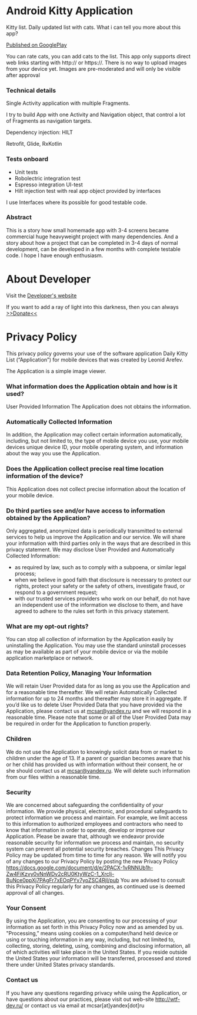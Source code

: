 # Android Kitty Application
Kitty list. Daily updated list with cats. What i can tell you more about this app?

[Published on GooglePlay](https://play.google.com/store/apps/details?id=ru.wtfdev.kitty)

You can rate cats, you can add cats to the list. This app only supports direct web links starting with http:// or https://. There is no way to upload images from your device yet. Images are pre-moderated and will only be visible after approval

### Technical details
Single Activity application with multiple Fragments. 

I try to build App with one Activity and Navigation object, that control a lot of Fragments as navigation targets.

Dependency injection: HILT

Retrofit, Glide, RxKotlin

### Tests onboard
- Unit tests
- Robolectric integration test
- Espresso integration UI-test
- Hilt injection test with real app object provided by interfaces

I use Interfaces where its possible for good testable code. 

### Abstract
This is a story how small homemade app with 3-4 screens became commercial huge heavyweight project with many dependencies. And a story about how a project that can be completed in 3-4 days of normal development, can be developed in a few months with complete testable code.
I hope I have enough enthusiasm.


# About Developer
Visit the [Developer's website](https://wtf-dev.ru/)

If you want to add a ray of light into this darkness, then you can always [>>Donate<<](https://paypal.me/LeonidDonate)

# Privacy Policy
This privacy policy governs your use of the software application Daily Kitty List (“Application”) for mobile devices that was created by Leonid Arefev.

The Application is a simple image viewer. 
### What information does the Application obtain and how is it used?
User Provided Information
The Application does not obtains the information.
### Automatically Collected Information
In addition, the Application may collect certain information automatically, including, but not limited to, the type of mobile device you use, your mobile devices unique device ID, your mobile operating system, and information about the way you use the Application. 
### Does the Application collect precise real time location information of the device?
This Application does not collect precise information about the location of your mobile device. 
### Do third parties see and/or have access to information obtained by the Application?
Only aggregated, anonymized data is periodically transmitted to external services to help us improve the Application and our service. We will share your information with third parties only in the ways that are described in this privacy statement.
We may disclose User Provided and Automatically Collected Information:
- as required by law, such as to comply with a subpoena, or similar legal process;
- when we believe in good faith that disclosure is necessary to protect our rights, protect your safety or the safety of others, investigate fraud, or respond to a government request;
- with our trusted services providers who work on our behalf, do not have an independent use of the information we disclose to them, and have agreed to adhere to the rules set forth in this privacy statement.
### What are my opt-out rights?
You can stop all collection of information by the Application easily by uninstalling the Application. You may use the standard uninstall processes as may be available as part of your mobile device or via the mobile application marketplace or network.
### Data Retention Policy, Managing Your Information
We will retain User Provided data for as long as you use the Application and for a reasonable time thereafter. We will retain Automatically Collected information for up to 24 months and thereafter may store it in aggregate. If you’d like us to delete User Provided Data that you have provided via the Application, please contact us at mcsar@yandex.ru and we will respond in a reasonable time. Please note that some or all of the User Provided Data may be required in order for the Application to function properly.
### Children
We do not use the Application to knowingly solicit data from or market to children under the age of 13. If a parent or guardian becomes aware that his or her child has provided us with information without their consent, he or she should contact us at mcsar@yandex.ru. We will delete such information from our files within a reasonable time.
### Security
We are concerned about safeguarding the confidentiality of your information. We provide physical, electronic, and procedural safeguards to protect information we process and maintain. For example, we limit access to this information to authorized employees and contractors who need to know that information in order to operate, develop or improve our Application. Please be aware that, although we endeavor provide reasonable security for information we process and maintain, no security system can prevent all potential security breaches.
Changes
This Privacy Policy may be updated from time to time for any reason. We will notify you of any changes to our Privacy Policy by posting the new Privacy Policy 
https://docs.google.com/document/d/e/2PACX-1vRNNUb1h-Zw4FiKzvy0vNnWDv2cRU0KtyWzC-1_XrcIj-BuNce0ppXj7PAgFr7xEOqPYv7yoZSC4RjI/pub
You are advised to consult this Privacy Policy regularly for any changes, as continued use is deemed approval of all changes.
### Your Consent
By using the Application, you are consenting to our processing of your information as set forth in this Privacy Policy now and as amended by us. "Processing,” means using cookies on a computer/hand held device or using or touching information in any way, including, but not limited to, collecting, storing, deleting, using, combining and disclosing information, all of which activities will take place in the United States. If you reside outside the United States your information will be transferred, processed and stored there under United States privacy standards. 
### Contact us
If you have any questions regarding privacy while using the Application, or have questions about our practices, please visit out web-site http://wtf-dev.ru/ or contact us via email at mcsar[at]yandex[dot]ru
